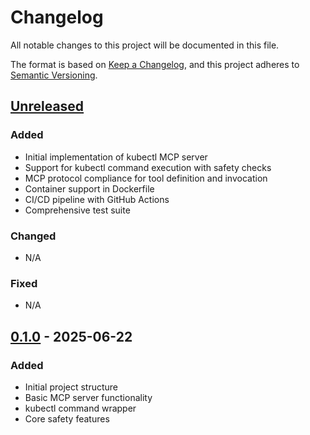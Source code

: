 # Changelog

All notable changes to this project will be documented in this file.

The format is based on [Keep a Changelog](https://keepachangelog.com/en/1.0.0/),
and this project adheres to [Semantic Versioning](https://semver.org/spec/v2.0.0.html).

## [Unreleased]

### Added
- Initial implementation of kubectl MCP server
- Support for kubectl command execution with safety checks
- MCP protocol compliance for tool definition and invocation
- Container support in Dockerfile
- CI/CD pipeline with GitHub Actions
- Comprehensive test suite

### Changed
- N/A

### Fixed
- N/A

## [0.1.0] - 2025-06-22

### Added
- Initial project structure
- Basic MCP server functionality
- kubectl command wrapper
- Core safety features

[Unreleased]: https://github.com/$GITHUB_REPOSITORY/compare/v0.1.0...HEAD
[0.1.0]: https://github.com/$GITHUB_REPOSITORY/releases/tag/v0.1.0
